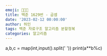 ```yaml
---
emoji: 👨🏻‍💻
title: 백준 1629번 - 곱셈
date: '2023-02-12 00:00:00'
author: 허인
tags: 백준 자료구조 알고리즘 분할정복
categories: 알고리즘
---
```


a,b,c = map(int,input().split(' '))
print(a**b%c)
